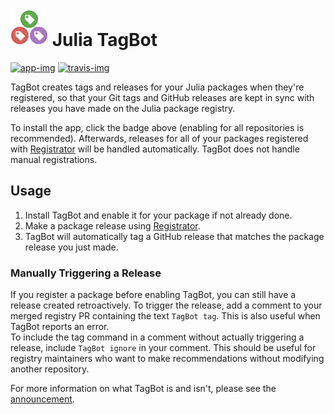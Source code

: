 # <img src="logo.png" width="60"> Julia TagBot

[![app-img]][app-link]
[![travis-img]][travis-link]

TagBot creates tags and releases for your Julia packages when they're registered, so that your Git tags and GitHub releases are kept in sync with releases you have made on the Julia package registry.

To install the app, click the badge above (enabling for all repositories is recommended).
Afterwards, releases for all of your packages registered with [Registrator] will be handled automatically.
TagBot does not handle manual registrations.

## Usage

1. Install TagBot and enable it for your package if not already done.
2. Make a package release using [Registrator].
3. TagBot will automatically tag a GitHub release that matches the package release you just made.

### Manually Triggering a Release

If you register a package before enabling TagBot, you can still have a release created retroactively.
To trigger the release, add a comment to your merged registry PR containing the text `TagBot tag`.
This is also useful when TagBot reports an error.  
To include the tag command in a comment without actually triggering a release, include `TagBot ignore` in your comment.
This should be useful for registry maintainers who want to make recommendations without modifying another repository.

For more information on what TagBot is and isn't, please see the [announcement].

[app-img]: https://img.shields.io/badge/GitHub%20App-install-blue.svg
[app-link]: https://github.com/apps/julia-tagbot
[travis-img]: https://travis-ci.com/christopher-dG/tag-bot.svg?branch=master
[travis-link]: https://travis-ci.com/christopher-dG/tag-bot
[registrator]: https://juliaregistrator.github.io
[announcement]: https://discourse.julialang.org/t/ann-tagbot-creates-tags-and-releases-for-your-julia-packages-when-theyre-registered/23084
